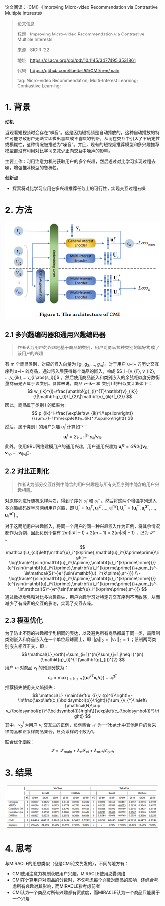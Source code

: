 论文阅读：（CMI）《Improving Micro-video Recommendation via Contrastive Multiple Interests》

> 论文信息
>
> 标题：Improving Micro-video Recommendation via Contrastive Multiple Interests
>
> 来源：SIGIR '22
>
> 地址：https://dl.acm.org/doi/pdf/10.1145/3477495.3531861
>
> 代码：https://github.com/libeibei95/CMI/tree/main
>
> tag: Micro-video Recommendation; Multi-Interest Learning; Contrastive Learning; 

# 1. 背景

**动机**

当观看短视频时会存在“噪音”。这是因为短视频是自动播放的，这种自动播放的特性可能导致用户无法立即做出喜欢或不喜欢的判断，从而在交互中引入了不确定性或模糊性，这种情况被描述为“噪音”。并且，现有的短视频推荐模型和多兴趣推荐模型都没有利用对比学习来减少正向交互中噪声的影响。



主要工作：利用注意力机制获取用户的多个兴趣，然后通过对比学习实现过程去噪，增强推荐模型的鲁棒性。



**创新点**

- 探索将对比学习应用在多兴趣推荐任务上的可行性，实现交互过程去噪

# 2. 方法

![image-20231214162320087](../img/image-20231214162320087.png)

## 2.1 多兴趣编码器和通用兴趣编码器

> 作者认为用户的兴趣是基于商品的类别，用户对商品某种类别的偏好构成了该用户的兴趣

有 m 个商品类别，对应的嵌入向量为 $[g_1,g_2,...,g_m]$。对于用户 u~i~ 的历史交互序列 s~i~ 的商品，通过嵌入层获得每个商品的嵌入，构成 $S_i=[v_{i1}, v_{i2}, ...,v_{ik},... v_{i \abs{s_i}}]$ 。然后使用商品嵌入和类别嵌入的余弦相似度分数衡量商品是否属于该类别。具体来说，商品 v~ik~ 和 类别 l 的相似度计算如下：
$$
w_{ik}^{l}=\frac{\mathbf{g}_{l}^{T}\mathbf{v}_{ik}}{\|\mathbf{g}_{l}\|_{2}\|\mathbf{v}_{ik}\|_{2}}
$$
因此，商品属于类别 l 的概率为:
$$
p_{ik}^l=\frac{\exp\left(w_{ik}^l/\epsilon\right)}{\sum_{l=1}^m\exp\left(w_{ik}^l/\epsilon\right)}
$$
然后，属于类别 l 的用户兴趣 $u_i^l$ 计算如下：
$$
\mathbf{u}_{i}^{l}=\Sigma_{k=1}^{|s_{i}|}p_{ik}^{l}\mathbf{v}_{ik}
$$
 此外，使用GRU网络建模用户的通用兴趣，用户通用兴趣为 $\mathbf{u}_{i}^{\boldsymbol{g}}=GRU\left(\left[\mathbf{v}_{i1},\mathbf{v}_{i2},\ldots,\mathbf{v}_{i|s_{i}|}\right]\right).$

## 2.2 对比正则化

> 作者认为部分交互序列中隐含的用户兴趣是与所有交互序列中隐含的用户兴趣相同。

对原序列进行随机采样两次，得到子序列 $s_i'$ 和 $s_i''$ 。然后将这两个增强序列送入多兴趣编码器学习两组用户兴趣，即 $\mathbf{U}_{i}^{\prime}=\big[\mathbf{u}_{i}^{1\prime},\mathbf{u}_{i}^{2\prime},\ldots,\mathbf{u}_{i}^{\boldsymbol{m}\prime}\big], \mathbf{U}_{i}^{\prime\prime}=\big[\mathbf{u}_{i}^{1\prime\prime},\mathbf{u}_{i}^{\boldsymbol{2}\prime\prime},\ldots,\mathbf{u}_{i}^{\boldsymbol{m}\prime\prime}\big]$ 。

对于这两组用户兴趣嵌入，将同一个用户的同一种兴趣嵌入作为正例，将其余情况都作为负例，因此负例个数有 $2m(|\mathcal{B}|-1)+2(m-1)=2(m|\mathcal{B}|-1)$ ，记为 $\mathcal S^-$ 。
$$
\mathcal{L}_{cl}\left(\mathbf{u}_i^{k\prime},\mathbf{u}_i^{k\prime\prime}\right)=-\log\frac{e^{\sin(\mathbf{u}_i^{k\prime},\mathbf{u}_i^{k\prime\prime})}}{e^{\sin(\mathbf{u}_i^{k\prime},\mathbf{u}_i^{k\prime\prime})}+\sum_{s^-\in\mathcal{S}^-}e^{\sin(\mathbf{u}_i^{k\prime},s^-)}} 
\\ -\log\frac{e^{\sin(\mathbf{u}_i^{k\prime},\mathbf{u}_i^{k\prime\prime})}}{e^{\sin(\mathbf{u}_i^{k\prime},\mathbf{u}_i^{k\prime\prime})}+\sum_{s^-\in\mathcal{S}^-}e^{\sin(\mathbf{u}_i^{k\prime\prime},s^-)}}
$$
通过数据增强和对比多兴趣损失，用户兴趣学习对特定的交互序列不再敏感，从而减少了有噪声的交互的影响，实现了交互去噪。

## 2.3 模型优化

为了防止不同的兴趣都学到相同的表达，以及避免所有商品都属于同一类，需限制类别嵌入和商品嵌入在一个单位超球面上，即 $||g_i||_2=||v_*||_2=1$ ；限制两两类别嵌入相互正交，即：
$$
\mathcal{L}_{orth}=\sum_{i=1}^{m}\sum_{j=1,j\neq i}^{m}(\mathbf{g}_{i}^{T}\mathbf{g}_{j})^{2}
$$
用户 $u_i$ 对商品 $v_t$ 的预测分数为：
$$
c_{it}=\max_{1 \leq k\leq m}\left(\left\{\mathbf{u}_{i}^{kT}\mathbf{v}_{t}/\epsilon\right\}\right)+\mathbf{u}_{i}^{gT}
$$
推荐损失使用交叉熵损失：
$$
\mathcal{L}_{main}\left(u_{i},v_{p}^{i}\right)=-\ln\frac{\exp\left(c_{i\boldsymbol{p}}\right)}{\sum_{v_{*}\in\left\{\mathcal{N}\cup v_{\boldsymbol{p}}^{\boldsymbol{i}}\right\}}\exp\left(c_{\boldsymbol{i}*}\right)}
$$
其中，$v_p^i$ 为用户 $u_i$ 交互过的正例，负例集合 $\mathcal N$ 为一个batch中其他用户的负采样商品和正采样商品集合，且负采样的个数为1。

联合优化函数：
$$
{\mathcal L}={\mathcal L}_{\mathrm{main}}+\lambda_{cl}{\mathcal L}_{cl}+\lambda_{\mathrm{or}th}{\mathcal L}_{\mathrm{or}th}
$$

# 3. 结果

![image-20231214172709406](../img/image-20231214172709406.png)

# 4. 思考

与MIRACLE的思想类似（但是CMI论文先发的），不同的地方有：

- CMI使用注意力机制获取用户兴趣，MIRACLE使用胶囊网络
- CMI在计算用户对商品的分数时，不仅考虑每个兴趣对商品的影响，还综合考虑所有兴趣对其影响，而MIRACLE指考虑前者
- CMI认为一个商品对所有兴趣都有贡献度，而MIRACLE认为一个商品只能属于一个兴趣
